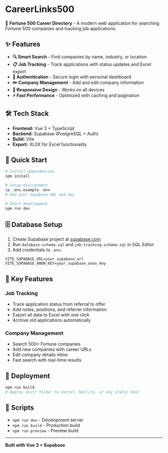 # CareerLinks500

🚀 **Fortune 500 Career Directory** - A modern web application for searching Fortune 500 companies and tracking job applications.

## ✨ Features

- **🔍 Smart Search** - Find companies by name, industry, or location
- **📋 Job Tracking** - Track applications with status updates and Excel export
- **🔐 Authentication** - Secure login with personal dashboard
- **✏️ Company Management** - Add and edit company information
- **📱 Responsive Design** - Works on all devices
- **⚡ Fast Performance** - Optimized with caching and pagination

## 🛠️ Tech Stack

- **Frontend:** Vue 3 + TypeScript
- **Backend:** Supabase (PostgreSQL + Auth)
- **Build:** Vite
- **Export:** XLSX for Excel functionality

## 🚀 Quick Start

```bash
# Install dependencies
npm install

# Setup environment
cp .env.example .env
# Add your Supabase URL and key

# Start development
npm run dev
```

## 🗄️ Database Setup

1. Create Supabase project at [supabase.com](https://supabase.com)
2. Run `database-schema.sql` and `job-tracking-schema.sql` in SQL Editor
3. Add credentials to `.env`:

```env
VITE_SUPABASE_URL=your_supabase_url
VITE_SUPABASE_ANON_KEY=your_supabase_anon_key
```

## 🎯 Key Features

### Job Tracking
- Track application status from referral to offer
- Add notes, positions, and referrer information
- Export all data to Excel with one click
- Archive old applications automatically

### Company Management
- Search 500+ Fortune companies
- Add new companies with career URLs
- Edit company details inline
- Fast search with real-time results



## 🚀 Deployment

```bash
npm run build
# Deploy dist/ folder to Vercel, Netlify, or any static host
```

## 📜 Scripts

- `npm run dev` - Development server
- `npm run build` - Production build
- `npm run preview` - Preview build





---

**Built with Vue 3 + Supabase**